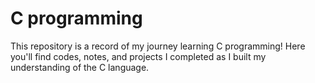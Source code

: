 # C programming
 This repository is a record of my journey learning C programming!  Here you'll find codes, notes, and projects I completed as I built my understanding of the C language.
